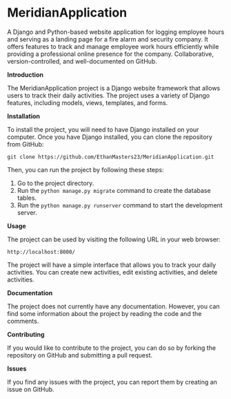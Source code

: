 # MeridianApplication
A Django and Python-based website application for logging employee hours and serving as a landing page for a fire alarm and security company. It offers features to track and manage employee work hours efficiently while providing a professional online presence for the company. Collaborative, version-controlled, and well-documented on GitHub.

**Introduction**

The MeridianApplication project is a Django website framework that allows users to track their daily activities. The project uses a variety of Django features, including models, views, templates, and forms.

**Installation**

To install the project, you will need to have Django installed on your computer. Once you have Django installed, you can clone the repository from GitHub:

```
git clone https://github.com/EthanMasters23/MeridianApplication.git
```

Then, you can run the project by following these steps:

1. Go to the project directory.
2. Run the `python manage.py migrate` command to create the database tables.
3. Run the `python manage.py runserver` command to start the development server.

**Usage**

The project can be used by visiting the following URL in your web browser:

```
http://localhost:8000/
```

The project will have a simple interface that allows you to track your daily activities. You can create new activities, edit existing activities, and delete activities.

**Documentation**

The project does not currently have any documentation. However, you can find some information about the project by reading the code and the comments.

**Contributing**

If you would like to contribute to the project, you can do so by forking the repository on GitHub and submitting a pull request.

**Issues**

If you find any issues with the project, you can report them by creating an issue on GitHub.

